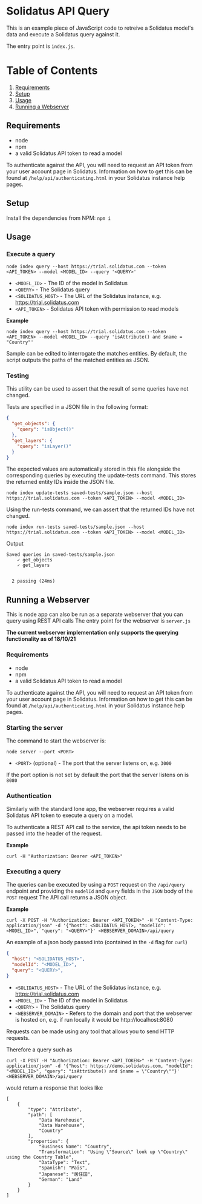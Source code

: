 # Solidatus API Query

This is an example piece of JavaScript code to retreive a Solidatus model's data and execute a Solidatus query against it.

The entry point is `index.js`.


# Table of Contents
1. [Requirements](#requirements)
2. [Setup](#setup)
3. [Usage](#usage)
4. [Running a Webserver](#running-a-webserver)

## Requirements

- node
- npm
- a valid Solidatus API token to read a model

To authenticate against the API, you will need to request an API token from your user account page in Solidatus. Information on how to get this can be found at `/help/api/authenticating.html` in your Solidatus instance help pages.

## Setup

Install the dependencies from NPM:
`npm i`

## Usage

### Execute a query

`node index query --host https://trial.solidatus.com --token <API_TOKEN> --model <MODEL_ID> --query '<QUERY>'`

- `<MODEL_ID>` - The ID of the model in Solidatus
- `<QUERY>` - The Solidatus query
- `<SOLIDATUS_HOST>` - The URL of the Solidatus instance, e.g. https://trial.solidatus.com
- `<API_TOKEN>` - Solidatus API token with permission to read models

**Example**

`node index query --host https://trial.solidatus.com --token <API_TOKEN> --model <MODEL_ID> --query 'isAttribute() and $name = "Country"'`

Sample can be edited to interrogate the matches entities. By default, the script outputs the paths of the matched entities as JSON.

### Testing

This utility can be used to assert that the result of some queries have not changed.

Tests are specified in a JSON file in the following format:

```json
{
  "get_objects": {
    "query": "isObject()"
  },
  "get_layers": {
    "query": "isLayer()"
  }
}
```

The expected values are automatically stored in this file alongside the corresponding queries by executing the update-tests command. This stores the returned entity IDs inside the JSON file.

`node index update-tests saved-tests/sample.json --host https://trial.solidatus.com --token <API_TOKEN> --model <MODEL_ID>`

Using the run-tests command, we can assert that the returned IDs have not changed.

`node index run-tests saved-tests/sample.json --host https://trial.solidatus.com --token <API_TOKEN> --model <MODEL_ID>`

Output

```
Saved queries in saved-tests/sample.json
    ✓ get_objects
    ✓ get_layers


  2 passing (24ms)
```

## Running a Webserver

This is node app can also be run as a separate webserver that you can query using REST API calls 
The entry point for the webserver is `server.js`

**The current webserver implementation only supports the querying functionality as of 18/10/21**
### Requirements

- node
- npm
- a valid Solidatus API token to read a model

To authenticate against the API, you will need to request an API token from your user account page in Solidatus. Information on how to get this can be found at `/help/api/authenticating.html` in your Solidatus instance help pages.

### Starting the server

The command to start the webserver is:

`node server --port <PORT>`

- `<PORT>` (optional) - The port that the server listens on, e.g. `3000`

If the port option is not set by default the port that the server listens on is `8080`

### Authentication

Similarly with the standard lone app, the webserver requires a valid Solidatus API token to execute a query on a model.

To authenticate a REST API call to the service, the api token needs to be passed into the header of the request.

**Example**

`curl -H "Authorization: Bearer <API_TOKEN>"`
### Executing a query

The queries can be executed by using a `POST` request on the `/api/query` endpoint and providing the `modelId` and `query` fields in the `JSON` body of the `POST` request
The API call returns a JSON object.

**Example**

`curl -X POST -H "Authorization: Bearer <API_TOKEN>" -H "Content-Type: application/json" -d '{"host": <SOLIDATUS_HOST>, "modelId": "<MODEL_ID>", "query": "<QUERY>"}' <WEBSERVER_DOMAIN>/api/query`

An example of a json body passed into  (contained in the `-d` flag for `curl`)
```json
{
  "host": "<SOLIDATUS_HOST>",
  "modelId": "<MODEL_ID>",
  "query": "<QUERY>",
}
```

- `<SOLIDATUS_HOST>` - The URL of the Solidatus instance, e.g. https://trial.solidatus.com
- `<MODEL_ID>` - The ID of the model in Solidatus
- `<QUERY>` - The Solidatus query
- `<WEBSERVER_DOMAIN>` - Refers to the domain and port that the webserver is hosted on, e.g. if run locally it would be http://localhost:8080

Requests can be made using any tool that allows you to send HTTP requests.

Therefore a query such as 

`curl -X POST -H "Authorization: Bearer <API_TOKEN>" -H "Content-Type: application/json" -d '{"host": https://demo.solidatus.com, "modelId": "<MODEL_ID>", "query": "isAttribute() and $name = \"Country\""}' <WEBSERVER_DOMAIN>/api/query`

would return a response that looks like 

```
[
    {
        "type": "Attribute",
        "path": [
            "Data Warehouse",
            "Data Warehouse",
            "Country"
        ],
        "properties": {
            "Business Name": "Country",
            "Transformation": "Using \"Source\" look up \"Country\" using the Country Table",
            "DataType": "Text",
            "Spanish": "Pais",
            "Japanese": "居住国",
            "German": "Land"
        }
    }
]
```
